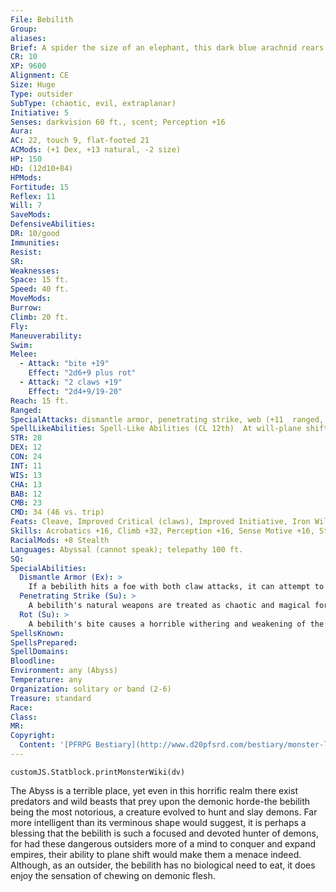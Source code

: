 ```yaml
---
File: Bebilith
Group: 
aliases: 
Brief: A spider the size of an elephant, this dark blue arachnid rears up on its six hind legs to raise its barbed and razor-edged front claws.
CR: 10
XP: 9600
Alignment: CE
Size: Huge
Type: outsider
SubType: (chaotic, evil, extraplanar)
Initiative: 5
Senses: darkvision 60 ft., scent; Perception +16
Aura: 
AC: 22, touch 9, flat-footed 21
ACMods: (+1 Dex, +13 natural, -2 size)
HP: 150
HD: (12d10+84)
HPMods: 
Fortitude: 15
Reflex: 11
Will: 7
SaveMods: 
DefensiveAbilities: 
DR: 10/good
Immunities: 
Resist: 
SR: 
Weaknesses: 
Space: 15 ft.
Speed: 40 ft.
MoveMods: 
Burrow: 
Climb: 20 ft.
Fly: 
Maneuverability: 
Swim: 
Melee: 
  - Attack: "bite +19"
    Effect: "2d6+9 plus rot"
  - Attack: "2 claws +19"
    Effect: "2d4+9/19-20"
Reach: 15 ft.
Ranged: 
SpecialAttacks: dismantle armor, penetrating strike, web (+11  ranged, DC 23, 12 hp)
SpellLikeAbilities: Spell-Like Abilities (CL 12th)  At will-plane shift (bebilith only)
STR: 28
DEX: 12
CON: 24
INT: 11
WIS: 13
CHA: 13
BAB: 12
CMB: 23
CMD: 34 (46 vs. trip)
Feats: Cleave, Improved Critical (claws), Improved Initiative, Iron Will, Lightning Reflexes, Power Attack
Skills: Acrobatics +16, Climb +32, Perception +16, Sense Motive +16, Stealth +16, Survival +16
RacialMods: +8 Stealth
Languages: Abyssal (cannot speak); telepathy 100 ft.
SQ: 
SpecialAbilities:
  Dismantle Armor (Ex): >
    If a bebilith hits a foe with both claw attacks, it can attempt to peel away the target's armor and shield as a free action by making a CMB check.  If the bebilith is successful, the target's armor and shield are torn from his body and dismantled, falling to the ground. Armor subjected to this attack loses half its hit points and gains the broken condition if the target fails a DC 25 Reflex save. The save DC is Strength-based.
  Penetrating Strike (Su): >
    A bebilith's natural weapons are treated as chaotic and magical for the purposes of penetrating damage reduction. Against creatures with the demon type, its natural weapons are also treated as cold iron and good.
  Rot (Su): >
    A bebilith's bite causes a horrible withering and weakening of the flesh, resulting in a hideous melting and foul rotting effect. This catastrophic withering begins on the round the creature is bitten and continues for another 4 rounds thereafter, for 5 rounds of withering in all. Each round the rot persists, the target must succeed on a DC 23 Fortitude save or take 2 points of Constitution damage. If the target makes two consecutive saving throws in a row, the effect is cured. Heal can also halt the rot effect. The save DC is Constitution-based.
SpellsKnown: 
SpellsPrepared: 
SpellDomains: 
Bloodline: 
Environment: any (Abyss)
Temperature: any
Organization: solitary or band (2-6)
Treasure: standard
Race: 
Class: 
MR: 
Copyright:
  Content: '[PFRPG Bestiary](http://www.d20pfsrd.com/bestiary/monster-listings/outsiders/bebilith)'
---
```

```dataviewjs
customJS.Statblock.printMonsterWiki(dv)
```
The Abyss is a terrible place, yet even in this horrific realm there exist predators and wild beasts that prey upon the demonic horde-the bebilith being the most notorious, a creature evolved to hunt and slay demons.  Far more intelligent than its verminous shape would suggest, it is perhaps a blessing that the bebilith is such a focused and devoted hunter of demons, for had these dangerous outsiders more of a mind to conquer and expand empires, their ability to plane shift would make them a menace indeed. Although, as an outsider, the bebilith has no biological need to eat, it does enjoy the sensation of chewing on demonic flesh.

